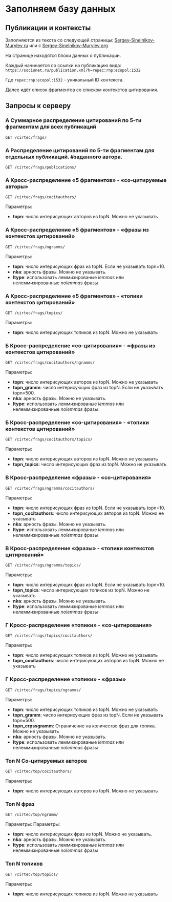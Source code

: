 # Заполняем базу данных

## Публикации и контексты

Заполняются из текста со следующей страницы: [Sergey-Sinelnikov-Murylev ru](http://cirtec.ranepa.ru/cgi/spadist4bundle.cgi?code=linked_papers&c=Sergey-Sinelnikov-Murylev)
или с [Sergey-Sinelnikov-Murylev org](http://cirtec.repec.org/cgi/spadist4bundle.cgi?code=linked_papers&c=Sergey-Sinelnikov-Murylev)

На странице находятся блоки данных о публикации.

Каждый начинается со ссылки на публикацию вида:
`https://socionet.ru/publication.xml?h=repec:rnp:ecopol:1532`
  
Где `repec:rnp:ecopol:1532` - уникальный ID контекста.

Далее идёт список фрагментов со списком контекстов цитирования.


## Запросы к серверу

### А Суммарное распределение цитирований по 5-ти фрагментам для всех публикаций
```http request
GET /cirtec/frags/
```

### А Распределение цитирований по 5-ти фрагментам для отдельных публикаций. #заданного автора.
```http request
GET /cirtec/frags/publications/
```

### А Кросс-распределение «5 фрагментов» - «со-цитируемые авторы»
```http request
GET /cirtec/frags/cocitauthors/
```
Параметры:
  - **topn**: число интерисующих авторов из topN. Можно не указывать

### А Кросс-распределение «5 фрагментов» - «фразы из контекстов цитирований»
```http request
GET /cirtec/frags/ngramms/
```
Параметры:
  - **topn**: число интерисующих фраз из topN. Если не указывать topn=10.
  - **nka**: арность фразы. Можно не указывать.
  - **ltype**: использовать леммизированые *lemmas* или нелеммизированные *nolemmas* фразы 

### A Кросс-распределение «5 фрагментов» - «топики контекстов цитирований»
```http request
GET /cirtec/frags/topics/
```
Параметры:
  - **topn**: число интерисующих топиков из topN. Можно не указывать


### Б Кросс-распределение «со-цитирования» - «фразы из контекстов цитирований»
```http request
GET /cirtec/frags/cocitauthors/ngramms/
```
Параметры:
  - **topn**: число интерисующих авторов из topN. Можно не указывать
  - **topn_gramm**: число интерисующих фраз из topN. Если не указывать topn=500. 
  - **nka**: арность фразы. Можно не указывать.
  - **ltype**: использовать леммизированые *lemmas* или нелеммизированные *nolemmas* фразы 


### Б Кросс-распределение «со-цитирования» - «топики контекстов цитирований»
```http request
GET /cirtec/frags/cocitauthors/topics/
```
Параметры:
  - **topn**: число интерисующих авторов из topN. Можно не указывать
  - **topn_topics**: число интерисующих фраз из topN. Можно не указывать 


### В Кросс-распределение «фразы» - «со-цитирования»
```http request
GET /cirtec/frags/ngramms/cocitauthors/
```
Параметры:
  - **topn**: число интерисующих фраз из topN. Если не указывать topn=10.
  - **topn_cocitauthors**:  число интерисующих авторов из topN. Можно не указывать
  - **nka**: арность фразы. Можно не указывать.
  - **ltype**: использовать леммизированые *lemmas* или нелеммизированные *nolemmas* фразы 


### В Кросс-распределение «фразы» - «топики контекстов цитирований»
```http request
GET /cirtec/frags/ngramms/topics/
```
Параметры:
  - **topn**: число интерисующих фраз из topN. Если не указывать topn=10.
  - **topn_topics**:  число интерисующих топиков из topN. Можно не указывать
  - **nka**: арность фразы. Можно не указывать.
  - **ltype**: использовать леммизированые *lemmas* или нелеммизированные *nolemmas* фразы 


### Г Кросс-распределение «топики» - «со-цитирования»
```http request
GET /cirtec/frags/topics/cocitauthors/
```
Параметры:
  - **topn**: число интерисующих топиков из topN. Можно не указывать
  - **topn_cocitauthors**:  число интерисующих авторов из topN. Можно не указывать


### Г Кросс-распределение «топики» - «фразы»
```http request
GET /cirtec/frags/topics/ngramms/
```
Параметры:
  - **topn**: число интерисующих топиков из topN. Можно не указывать
  - **topn_gramm**: число интерисующих фраз из topN. Если не указывать topn=500. 
  - **topn_crpssgramm**: Ограничение на количество фраз для топика. Можно не указывать
  - **nka**: арность фразы. Можно не указывать.
  - **ltype**: использовать леммизированые *lemmas* или нелеммизированные *nolemmas* фразы 


### Топ N Со-цитируемых авторов 
```http request
GET /cirtec/top/cocitauthors/
```
Параметры:
  - **topn**: число интерисующих авторов из topN. Можно не указывать

### Топ N фраз 
```http request
GET /cirtec/top/ngramm/
```
Параметры:
Параметры:
  - **topn**: число интерисующих фраз из topN. Можно не указывать.
  - **nka**: арность фразы. Можно не указывать.
  - **ltype**: использовать леммизированые *lemmas* или нелеммизированные *nolemmas* фразы 

### Топ N топиков 
```http request
GET /cirtec/top/topics/
```
Параметры:
  - **topn**: число интерисующих топиков из topN. Можно не указывать

